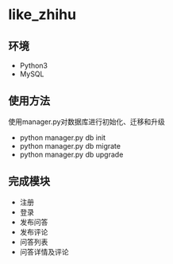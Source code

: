 # like_zhihu
## 环境
* Python3
* MySQL

## 使用方法
使用manager.py对数据库进行初始化、迁移和升级
* python manager.py db init
* python manager.py db migrate
* python manager.py db upgrade

## 完成模块
* 注册
* 登录
* 发布问答
* 发布评论
* 问答列表
* 问答详情及评论
